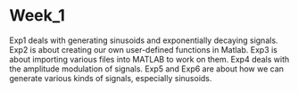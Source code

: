 # Week_1
Exp1 deals with generating sinusoids and exponentially decaying signals.
Exp2 is about creating our own user-defined functions in Matlab.
Exp3 is about importing various files into MATLAB to work on them.
Exp4 deals with the amplitude modulation of signals.
Exp5 and Exp6 are about how we can generate various kinds of signals, especially sinusoids. 
